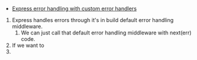 
- [Express error handling with custom error handlers](https://www.geeksforgeeks.org/error-handling-in-express/)



1. Express handles errors through it's in build default error handling middleware.
	1. We can just call that default error handling middleware with next(err) code.
2. If we want to 
3. 
